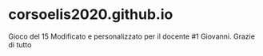# corsoelis2020.github.io
Gioco del 15 Modificato e personalizzato per il docente #1 Giovanni. Grazie di tutto 
